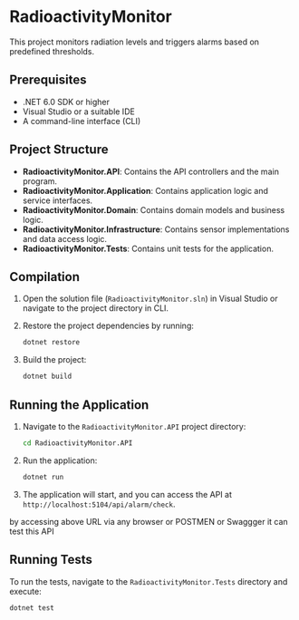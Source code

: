 # RadioactivityMonitor

This project monitors radiation levels and triggers alarms based on predefined thresholds.

## Prerequisites

- .NET 6.0 SDK or higher
- Visual Studio or a suitable IDE
- A command-line interface (CLI)

## Project Structure

- **RadioactivityMonitor.API**: Contains the API controllers and the main program.
- **RadioactivityMonitor.Application**: Contains application logic and service interfaces.
- **RadioactivityMonitor.Domain**: Contains domain models and business logic.
- **RadioactivityMonitor.Infrastructure**: Contains sensor implementations and data access logic.
- **RadioactivityMonitor.Tests**: Contains unit tests for the application.

## Compilation

1. Open the solution file (`RadioactivityMonitor.sln`) in Visual Studio or navigate to the project directory in CLI.

2. Restore the project dependencies by running:

   ```bash
   dotnet restore
3. Build the project:
	```bash
	dotnet build
## Running the Application

1. Navigate to the `RadioactivityMonitor.API` project directory:

	```bash
	cd RadioactivityMonitor.API
2. Run the application:
	```bash
	dotnet run
3. The application will start, and you can access the API at `http://localhost:5104/api/alarm/check`.

by accessing above URL via any browser or POSTMEN or Swaggger it can test this API

## Running Tests

To run the tests, navigate to the `RadioactivityMonitor.Tests` directory and execute:

  ```bash
  dotnet test